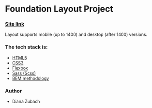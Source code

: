 # Foundation Layout Project

### [Site link](https://dizu7.github.io/foundation-layout/)

Layout supports mobile (up to 1400) and desktop (after 1400) versions.  


### The tech stack is:

- [HTML5](https://en.wikipedia.org/wiki/HTML5)
- [CSS3](https://en.wikipedia.org/wiki/Cascading_Style_Sheets)
- [Flexbox](https://en.wikipedia.org/wiki/CSS_Flexible_Box_Layout)
- [Sass (Scss)](https://sass-lang.com/)
- [BEM methodology](https://en.bem.info/methodology/)

### Author

- Diana Zubach
